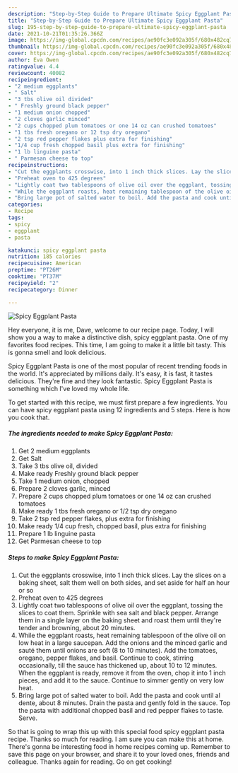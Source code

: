 ```yaml
---
description: "Step-by-Step Guide to Prepare Ultimate Spicy Eggplant Pasta"
title: "Step-by-Step Guide to Prepare Ultimate Spicy Eggplant Pasta"
slug: 195-step-by-step-guide-to-prepare-ultimate-spicy-eggplant-pasta
date: 2021-10-21T01:35:26.366Z
image: https://img-global.cpcdn.com/recipes/ae90fc3e092a305f/680x482cq70/spicy-eggplant-pasta-recipe-main-photo.jpg
thumbnail: https://img-global.cpcdn.com/recipes/ae90fc3e092a305f/680x482cq70/spicy-eggplant-pasta-recipe-main-photo.jpg
cover: https://img-global.cpcdn.com/recipes/ae90fc3e092a305f/680x482cq70/spicy-eggplant-pasta-recipe-main-photo.jpg
author: Eva Owen
ratingvalue: 4.4
reviewcount: 40082
recipeingredient:
- "2 medium eggplants"
- " Salt"
- "3 tbs olive oil divided"
- " Freshly ground black pepper"
- "1 medium onion chopped"
- "2 cloves garlic minced"
- "2 cups chopped plum tomatoes or one 14 oz can crushed tomatoes"
- "1 tbs fresh oregano or 12 tsp dry oregano"
- "2 tsp red pepper flakes plus extra for finishing"
- "1/4 cup fresh chopped basil plus extra for finishing"
- "1 lb linguine pasta"
- " Parmesan cheese to top"
recipeinstructions:
- "Cut the eggplants crosswise, into 1 inch thick slices. Lay the slices on a baking sheet, salt them well on both sides, and set aside for half an hour or so"
- "Preheat oven to 425 degrees"
- "Lightly coat two tablespoons of olive oil over the eggplant, tossing the slices to coat them. Sprinkle with sea salt and black pepper. Arrange them in a single layer on the baking sheet and roast them until they&#39;re tender and browning, about 20 minutes."
- "While the eggplant roasts, heat remaining tablespoon of the olive oil on low heat in a large saucepan. Add the onions and the minced garlic and sauté them until onions are soft (8 to 10 minutes). Add the tomatoes, oregano, pepper flakes, and basil. Continue to cook, stirring occasionally, till the sauce has thickened up, about 10 to 12 minutes. When the eggplant is ready, remove it from the oven, chop it into 1 inch pieces, and add it to the sauce. Continue to simmer gently on very low heat."
- "Bring large pot of salted water to boil. Add the pasta and cook until al dente, about 8 minutes. Drain the pasta and gently fold in the sauce. Top the pasta with additional chopped basil and red pepper flakes to taste. Serve."
categories:
- Recipe
tags:
- spicy
- eggplant
- pasta

katakunci: spicy eggplant pasta 
nutrition: 185 calories
recipecuisine: American
preptime: "PT26M"
cooktime: "PT37M"
recipeyield: "2"
recipecategory: Dinner

---
```



![Spicy Eggplant Pasta](https://img-global.cpcdn.com/recipes/ae90fc3e092a305f/680x482cq70/spicy-eggplant-pasta-recipe-main-photo.jpg)

Hey everyone, it is me, Dave, welcome to our recipe page. Today, I will show you a way to make a distinctive dish, spicy eggplant pasta. One of my favorites food recipes. This time, I am going to make it a little bit tasty. This is gonna smell and look delicious.

Spicy Eggplant Pasta is one of the most popular of recent trending foods in the world. It's appreciated by millions daily. It's easy, it is fast, it tastes delicious. They're fine and they look fantastic. Spicy Eggplant Pasta is something which I've loved my whole life.




To get started with this recipe, we must first prepare a few ingredients. You can have spicy eggplant pasta using 12 ingredients and 5 steps. Here is how you cook that.

<!--inarticleads1-->

##### The ingredients needed to make Spicy Eggplant Pasta:

1. Get 2 medium eggplants
1. Get  Salt
1. Take 3 tbs olive oil, divided
1. Make ready  Freshly ground black pepper
1. Take 1 medium onion, chopped
1. Prepare 2 cloves garlic, minced
1. Prepare 2 cups chopped plum tomatoes or one 14 oz can crushed tomatoes
1. Make ready 1 tbs fresh oregano or 1/2 tsp dry oregano
1. Take 2 tsp red pepper flakes, plus extra for finishing
1. Make ready 1/4 cup fresh, chopped basil, plus extra for finishing
1. Prepare 1 lb linguine pasta
1. Get  Parmesan cheese to top




<!--inarticleads2-->

##### Steps to make Spicy Eggplant Pasta:

1. Cut the eggplants crosswise, into 1 inch thick slices. Lay the slices on a baking sheet, salt them well on both sides, and set aside for half an hour or so
1. Preheat oven to 425 degrees
1. Lightly coat two tablespoons of olive oil over the eggplant, tossing the slices to coat them. Sprinkle with sea salt and black pepper. Arrange them in a single layer on the baking sheet and roast them until they&#39;re tender and browning, about 20 minutes.
1. While the eggplant roasts, heat remaining tablespoon of the olive oil on low heat in a large saucepan. Add the onions and the minced garlic and sauté them until onions are soft (8 to 10 minutes). Add the tomatoes, oregano, pepper flakes, and basil. Continue to cook, stirring occasionally, till the sauce has thickened up, about 10 to 12 minutes. When the eggplant is ready, remove it from the oven, chop it into 1 inch pieces, and add it to the sauce. Continue to simmer gently on very low heat.
1. Bring large pot of salted water to boil. Add the pasta and cook until al dente, about 8 minutes. Drain the pasta and gently fold in the sauce. Top the pasta with additional chopped basil and red pepper flakes to taste. Serve.




So that is going to wrap this up with this special food spicy eggplant pasta recipe. Thanks so much for reading. I am sure you can make this at home. There's gonna be interesting food in home recipes coming up. Remember to save this page on your browser, and share it to your loved ones, friends and colleague. Thanks again for reading. Go on get cooking!
